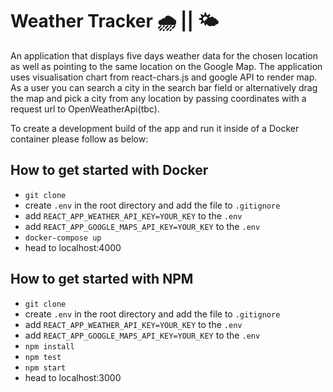 
# Weather Tracker 🌧 || 🌤

An application that displays five days weather data for the chosen location as well as pointing to the same location on the Google Map. The application uses visualisation chart from react-chars.js and google API to render map.
As a user you can search a city in the search bar field or alternatively drag the map and pick a city from any location by passing coordinates with a request url to OpenWeatherApi(tbc).

To create a development build of the app and run it inside of a Docker container please follow as below:

## How to get started with Docker
- `git clone`
- create `.env` in the root directory and add the file to `.gitignore`
- add `REACT_APP_WEATHER_API_KEY=YOUR_KEY` to the `.env`
- add `REACT_APP_GOOGLE_MAPS_API_KEY=YOUR_KEY` to the `.env`
- `docker-compose up`
- head to localhost:4000

## How to get started with NPM
- `git clone`
- create `.env` in the root directory and add the file to `.gitignore`
- add `REACT_APP_WEATHER_API_KEY=YOUR_KEY` to the `.env`
- add `REACT_APP_GOOGLE_MAPS_API_KEY=YOUR_KEY` to the `.env`
- `npm install`
- `npm test`
- `npm start`
- head to localhost:3000
